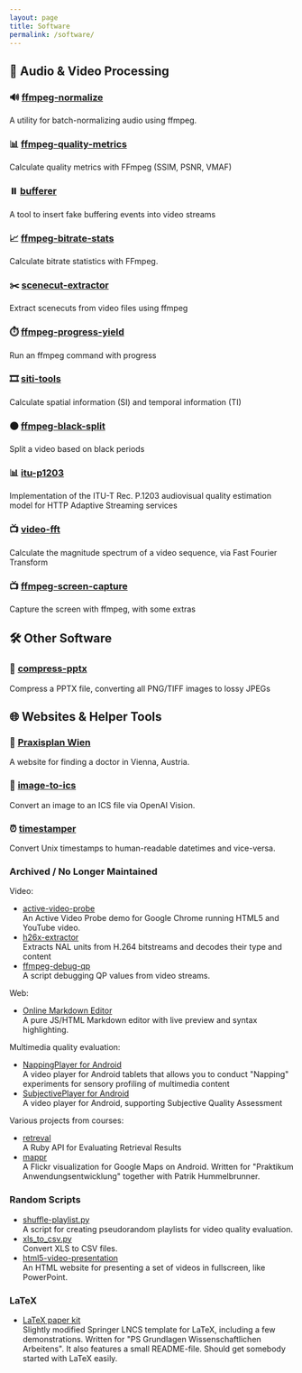 ```yaml
---
layout: page
title: Software
permalink: /software/
---
```


<div class="content-card fade-in-up">
<h2>🎵 Audio & Video Processing</h2>

<div class="software-item">
<h3>🔊 <a href="https://github.com/slhck/ffmpeg-normalize">ffmpeg-normalize</a></h3>
<p>A utility for batch-normalizing audio using ffmpeg.</p>
</div>

<div class="software-item">
<h3>📊 <a href="https://github.com/slhck/ffmpeg-quality-metrics">ffmpeg-quality-metrics</a></h3>
<p>Calculate quality metrics with FFmpeg (SSIM, PSNR, VMAF)</p>
</div>

<div class="software-item">
<h3>⏸️ <a href="https://github.com/slhck/bufferer">bufferer</a></h3>
<p>A tool to insert fake buffering events into video streams</p>
</div>

<div class="software-item">
<h3>📈 <a href="https://github.com/slhck/ffmpeg-bitrate-stats">ffmpeg-bitrate-stats</a></h3>
<p>Calculate bitrate statistics with FFmpeg.</p>
</div>

<div class="software-item">
<h3>✂️ <a href="https://github.com/slhck/scenecut-extractor">scenecut-extractor</a></h3>
<p>Extract scenecuts from video files using ffmpeg</p>
</div>

<div class="software-item">
<h3>⏱️ <a href="https://github.com/slhck/ffmpeg-progress-yield">ffmpeg-progress-yield</a></h3>
<p>Run an ffmpeg command with progress</p>
</div>

<div class="software-item">
<h3>🎞️ <a href="https://github.com/vqeg/siti-tools">siti-tools</a></h3>
<p>Calculate spatial information (SI) and temporal information (TI)</p>
</div>

<div class="software-item">
<h3>⚫ <a href="https://github.com/slhck/ffmpeg-black-split">ffmpeg-black-split</a></h3>
<p>Split a video based on black periods</p>
</div>

<div class="software-item">
<h3>📊 <a href="https://github.com/itu-p1203/itu-p1203">itu-p1203</a></h3>
<p>Implementation of the ITU-T Rec. P.1203 audiovisual quality estimation model for HTTP Adaptive Streaming services</p>
</div>

<div class="software-item">
<h3>📺 <a href="https://github.com/slhck/video-fft">video-fft</a></h3>
<p>Calculate the magnitude spectrum of a video sequence, via Fast Fourier Transform</p>
</div>

<div class="software-item">
<h3>📺 <a href="https://github.com/slhck/ffmpeg-screen-capture">ffmpeg-screen-capture</a></h3>
<p>Capture the screen with ffmpeg, with some extras</p>
</div>
</div>

<div class="content-card fade-in-up">
<h2>🛠️ Other Software</h2>

<div class="software-item">
<h3>📄 <a href="https://github.com/slhck/compress-pptx">compress-pptx</a></h3>
<p>Compress a PPTX file, converting all PNG/TIFF images to lossy JPEGs</p>
</div>
</div>

<div class="content-card fade-in-up">
<h2>🌐 Websites & Helper Tools</h2>

<div class="software-item">
<h3>🏥 <a href="https://slhck.info/praxisplan-wien/">Praxisplan Wien</a></h3>
<p>A website for finding a doctor in Vienna, Austria.</p>
</div>

<div class="software-item">
<h3>📅 <a href="https://slhck.info/image-to-ics/">image-to-ics</a></h3>
<p>Convert an image to an ICS file via OpenAI Vision.</p>
</div>

<div class="software-item">
<h3>⏰ <a href="https://slhck.info/timestamper/">timestamper</a></h3>
<p>Convert Unix timestamps to human-readable datetimes and vice-versa.</p>
</div>
</div>


### Archived / No Longer Maintained

Video:

*   [active-video-probe](https://github.com/slhck/active-video-probe)  
    An Active Video Probe demo for Google Chrome running HTML5 and YouTube video.
*   [h26x-extractor](https://github.com/slhck/h26x-extractor)  
    Extracts NAL units from H.264 bitstreams and decodes their type and content
*   [ffmpeg-debug-qp](https://github.com/slhck/ffmpeg-debug-qp)  
    A script debugging QP values from video streams.

Web:

*   [Online Markdown Editor](/markdown)  
    A pure JS/HTML Markdown editor with live preview and syntax highlighting.

Multimedia quality evaluation:

*   [NappingPlayer for Android](https://github.com/slhck/napping-player)  
    A video player for Android tablets that allows you to conduct "Napping" experiments for sensory profiling of multimedia content
*   [SubjectivePlayer for Android](https://github.com/slhck/SubjectivePlayer)  
    A video player for Android, supporting Subjective Quality Assessment

Various projects from courses:

*   [retreval](http://github.com/slhck/retreval)  
    A Ruby API for Evaluating Retrieval Results
*   [mappr](http://code.google.com/p/mappr)  
    A Flickr visualization for Google Maps on Android. Written for "Praktikum Anwendungsentwicklung" together with Patrik Hummelbrunner.

### Random Scripts

*   [shuffle-playlist.py](https://gist.github.com/slhck/a88d3ff46d782bb77db21618fc438fdf)  
    A script for creating pseudorandom playlists for video quality evaluation.
*   [xls_to_csv.py](https://gist.github.com/slhck/c34b1b1f2a944e53be2ade4712b7e762)  
    Convert XLS to CSV files.
*   [html5-video-presentation](https://gist.github.com/slhck/5ca8205aa93e378edb38)  
    An HTML website for presenting a set of videos in fullscreen, like PowerPoint.

### LaTeX

*   [LaTeX paper kit](scripts/pa.wgi-paperkit.zip)  
    Slightly modified Springer LNCS template for LaTeX, including a few demonstrations. Written for "PS Grundlagen Wissenschaftlichen Arbeitens". It also features a small README-file. Should get somebody started with LaTeX easily.
